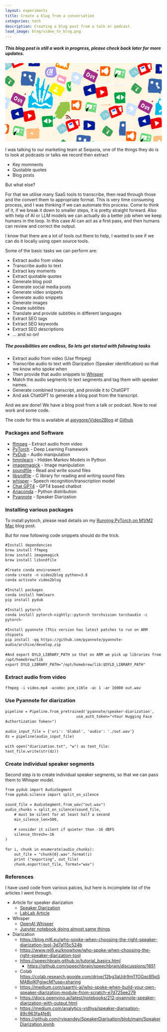 ```yaml
---
layout: experiments
title: Create a blog from a conversation
categories: tech
description: Creating a blog post from a talk or podcast.
lead_image: blog/video_to_blog.png
---
```

##### This blog post is still a work in progress, please check back later for more updates.

<p><img src="/assets/images/blog/video_to_blog.png" alt="Teams" class="responsive" /></p>

I was talking to our marketing team at Sequoia, one of the things they do is to look at podcasts or talks we record then extract

* Key momnents
* Quotable quotes
* Blog posts

But what else? 

For that we utilise many SaaS tools to transcribe, then read through those and the convert them to appropriate format. This is very time
consuming process, and I was thinking if we can automate this process. Come to think of it, if we break it down to smaller steps, it is
pretty straight forward. Also with help of AI or LLM models we can actually do a better job when we keep humans in the loop. In this case
AI can act as a first pass, and then humans can review and correct the output.

I know that there are a lot of tools out there to help, I wanted to see if we can do it locally using open source tools.

Some of the basic tasks we can perform are:

* Extract audio from video
* Transcribe audio to text
* Extract key moments
* Extract quotable quotes
* Generate blog post
* Generate social media posts
* Generate video snippets
* Generate audio snippets
* Generate images
* Create subtitles
* Translate and provide subtitles in different languages
* Extract SEO tags
* Extract SEO keywords
* Extract SEO descriptions
* ... and so on!

##### The possibilities are endless, So lets get started with following tasks

* Extract audio from video (Use ffmpeg)
* Transcribe audio to text with Diarization (Speaker identification) so that we know who spoke when 
* Then provide that audio snippets to [Whisper](https://openai.com/research/whisper) 
* Match the audio segments to text segments and tag them with speaker names.
* Generate combined transcript, and provide it to ChatGPT
* And ask ChatGPT to generate a blog post from the transcript.

And we are done! We have a blog post from a talk or podcast. Now to real work and some code.

The code for this is available at [ajeygore/Video2Blog](https://github.com/ajeygore/VideoToBlog) at [Github](https://github.com)


### Packages and Software

* [ffmpeg](https://ffmpeg.org/) - Extract audio from video
* [PyTorch](https://pytorch.org/) - Deep Learning Framework
* [PyDub](https://pypi.org/project/pydub/) - Audio manipulation
* [hmmlearn](https://hmmlearn.readthedocs.io/en/latest/) - Hidden Markov Models in Python
* [imagemagick](https://imagemagick.org/index.php) - Image manipulation
* [soundfile](https://pypi.org/project/SoundFile/) - Read and write sound files
* [libsndfile](https://pypi.org/project/libsndfile/) - C library for reading and writing sound files
* [whisper](openai.com/research/whisper) - Speech recognition/transcription model
* [Chat GPT4](chat.openai.com) - GPT4 based chatbot
* [Anaconda](https://www.anaconda.com/) - Python distribution
* [Pyannote](https://github.com/pyannote/pyannote-audio) - Speaker Diarization

### Installing various packages

To install pytorch, please read details on my [Running PyTorch on M1/M2 Mac](https://ajeygore.in/content/Running-PyTorch-on-M1-M2-arm) blog post.

But for now following code snippets should do the trick.


    #Install dependencies
    brew install ffmpeg
    brew install imagemagick
    brew install libsndfile

    #Create conda environment
    conda create -n video2blog python=3.8
    conda activate video2blog

    #Install packages
    conda install hmmlearn
    pip install pydub

    #Install pytorch
    conda install pytorch-nightly::pytorch torchvision torchaudio -c pytorch-

    #Install pyannote (This version has latest patches to run on ARM chipsets
    pip install -qq https://github.com/pyannote/pyannote-audio/archive/develop.zip
    
    #And export DYLD_LIBRARY_PATH so that on ARM we pick up libraries from /opt/homebrew/lib
    export DYLD_LIBRARY_PATH="/opt/homebrew/lib:$DYLD_LIBRARY_PATH"

### Extract audio from video

    ffmpeg -i video.mp4 -acodec pcm_s16le -ac 1 -ar 16000 out.wav

### Use Pyannote for diarization
    pipeline = Pipeline.from_pretrained('pyannote/speaker-diarization',
                                    use_auth_token="<Your Hugging Face Authortization Token>")

    audio_input_file = {'uri': 'blabal', 'audio': './out.wav'}
    dz = pipeline(audio_input_file)
    
    with open("diarization.txt", "w") as text_file:
    text_file.write(str(dz))

### Create individual speaker segments

Second step is to create individual speaker segments, so that we can pass them to Whisper model.

    from pydub import AudioSegment
    from pydub.silence import split_on_silence

    sound_file = AudioSegment.from_wav("out.wav")
    audio_chunks = split_on_silence(sound_file, 
        # must be silent for at least half a second
        min_silence_len=500,

        # consider it silent if quieter than -16 dBFS
        silence_thresh=-16
    )

    for i, chunk in enumerate(audio_chunks):
        out_file = "chunk{0}.wav".format(i)
        print ("exporting", out_file)
        chunk.export(out_file, format="wav")




### References

I have used code from various palces, but here is incomplete list of the articles I went through.
- Article for speaker diarization
  - [Speaker Diarization](https://www.assemblyai.com/blog/top-speaker-diarization-libraries-and-apis/)
  - [LabLab Article](https://lablab.ai/t/whisper-transcription-and-speaker-identification)
- Whisper
  - [OpenAI Whisper](https://github.com/openai/whisper)
  - [Jupyter notebook doing almost same things](https://github.com/lablab-ai/Whisper-transcription_and_diarization-speaker-identification-/blob/main/transcribtion_diarization.ipynb)
- Diarization
  - https://blog.ml6.eu/who-spoke-when-choosing-the-right-speaker-diarization-tool-3d7a115c524b
  - https://www.ml6.eu/knowhow/who-spoke-when-choosing-the-right-speaker-diarization-tool
  - https://speechbrain.github.io/tutorial_basics.html
    - https://github.com/speechbrain/speechbrain/discussions/1651
  - Colab https://colab.research.google.com/drive/12bg3aUdr9mTfOGqcB5pSMABoIKPgiwcM?usp=sharing
  - https://medium.com/saarthi-ai/who-spoke-when-build-your-own-speaker-diarization-module-from-scratch-e7d725ee279
  - https://docs.openvino.ai/latest/notebooks/212-pyannote-speaker-diarization-with-output.html
  - https://medium.com/analytics-vidhya/speaker-diarisation-89c963fa4fe8\
  - https://github.com/rvipandey/SpeakerDiarisation/blob/main/SpeakerDiarization.ipynb



